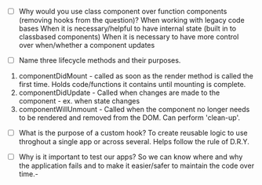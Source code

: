 - [ ] Why would you use class component over function components (removing hooks from the question)?
When working with legacy code bases
When it is necessary/helpful to have internal state (built in to classbased components)
When it is necessary to have more control over when/whether a component updates

- [ ] Name three lifecycle methods and their purposes.
1. componentDidMount - called as soon as the render method is called the first time. Holds code/functions it contains until mounting is complete.
2. componentDidUpdate - Called when changes are made to the component - ex. when state changes
3. componentWillUnmount - Called when the component no longer needs to be rendered and removed from the DOM. Can perform 'clean-up'.

- [ ] What is the purpose of a custom hook?
To create reusable logic to use throghout a single app or across several. Helps follow the rule of D.R.Y.

- [ ] Why is it important to test our apps?
So we can know where and why the application fails and to make it easier/safer to maintain the code over time.-